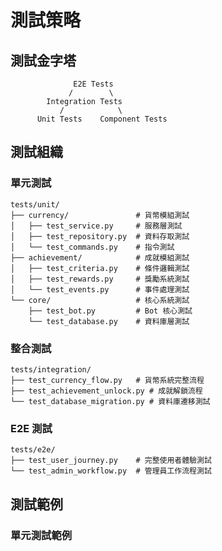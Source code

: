 # 測試策略

## 測試金字塔

```plaintext
              E2E Tests
             /        \
        Integration Tests
           /            \
      Unit Tests    Component Tests
```

## 測試組織

### 單元測試

```plaintext
tests/unit/
├── currency/               # 貨幣模組測試
│   ├── test_service.py     # 服務層測試
│   ├── test_repository.py  # 資料存取測試
│   └── test_commands.py    # 指令測試
├── achievement/            # 成就模組測試
│   ├── test_criteria.py    # 條件邏輯測試
│   ├── test_rewards.py     # 獎勵系統測試
│   └── test_events.py      # 事件處理測試
└── core/                   # 核心系統測試
    ├── test_bot.py         # Bot 核心測試
    └── test_database.py    # 資料庫層測試
```

### 整合測試

```plaintext
tests/integration/
├── test_currency_flow.py   # 貨幣系統完整流程
├── test_achievement_unlock.py # 成就解鎖流程
└── test_database_migration.py # 資料庫遷移測試
```

### E2E 測試

```plaintext
tests/e2e/
├── test_user_journey.py    # 完整使用者體驗測試
└── test_admin_workflow.py  # 管理員工作流程測試
```

## 測試範例

### 單元測試範例

```python